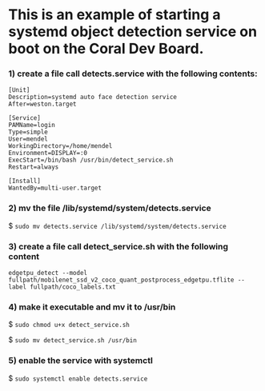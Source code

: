 # This is an example of starting a systemd object detection service on boot on the Coral Dev Board.



### 1) create a file call detects.service with the following contents:

```
[Unit]
Description=systemd auto face detection service
After=weston.target

[Service]
PAMName=login
Type=simple
User=mendel
WorkingDirectory=/home/mendel
Environment=DISPLAY=:0
ExecStart=/bin/bash /usr/bin/detect_service.sh
Restart=always

[Install]
WantedBy=multi-user.target
```

### 2) mv the file /lib/systemd/system/detects.service

$ ```sudo mv detects.service /lib/systemd/system/detects.service```

### 3) create a file call detect_service.sh with the following content

```edgetpu_detect --model fullpath/mobilenet_ssd_v2_coco_quant_postprocess_edgetpu.tflite --label fullpath/coco_labels.txt```

### 4) make it executable and mv it to /usr/bin

$ ```sudo chmod u+x detect_service.sh```

$ ```sudo mv detect_service.sh /usr/bin```

### 5) enable the service with systemctl

$ ```sudo systemctl enable detects.service```
